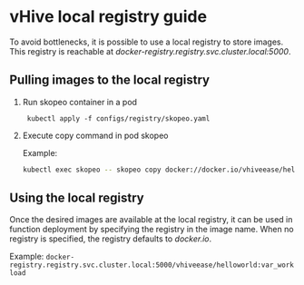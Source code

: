 # vHive local registry guide

To avoid bottlenecks, it is possible to use a local registry to store images. This registry is reachable at *docker-registry.registry.svc.cluster.local:5000*.
## Pulling images to the local registry
1. Run skopeo container in a pod

   ` kubectl apply -f configs/registry/skopeo.yaml`
2. Execute copy command in pod skopeo

   Example:
   ```bash
   kubectl exec skopeo -- skopeo copy docker://docker.io/vhiveease/helloworld:var_workload docker://docker-registry.registry.svc.cluster.local:5000/vhiveease/helloworld:var_workload --dest-tls-verify=false
   ```

## Using the local registry

Once the desired images are available at the local registry, it can be used in function deployment by specifying the registry in the image name. When no registry is specified, the registry defaults to *docker.io*.

Example: `docker-registry.registry.svc.cluster.local:5000/vhiveease/helloworld:var_workload`

